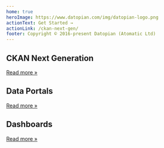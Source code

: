 ```yaml
---
home: true
heroImage: https://www.datopian.com/img/datopian-logo.png
actionText: Get Started →
actionLink: /ckan-next-gen/
footer: Copyright © 2016-present Datopian (Atomatic Ltd)
---
```


<div class="features">
  <div class="feature">
    <h2>CKAN Next Generation</h2>
    <p>
      <a href="/ckan-next-gen/">Read more &raquo;</a>
    </p>
  </div>
  <div class="feature">
    <h2>Data Portals</h2>
    <p></p>
    <p>
      <a href="/agile/">Read more &raquo;</a>
    </p>
  </div>
  <div class="feature">
    <h2>Dashboards</h2>
    <p>
      <a href="/dashboards/">Read more &raquo;</a>
    </p>
  </div>
</div>

